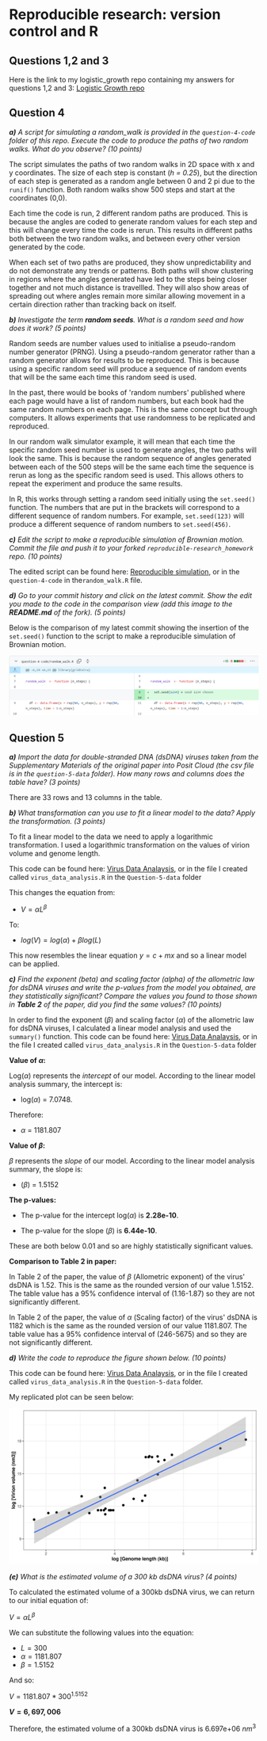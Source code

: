# Reproducible research: version control and R

## Questions 1,2 and 3

Here is the link to my logistic_growth repo containing my answers for questions 1,2 and 3: [Logistic Growth repo](https://github.com/username123create/logistic_growth)

## Question 4

***a)** A script for simulating a random_walk is provided in the `question-4-code` folder of this repo. Execute the code to produce the paths of two random walks. What do you observe? (10 points)*

The script simulates the paths of two random walks in 2D space with x and y coordinates. The size of each step is constant (*h = 0.25*), but the direction of each step is generated as a random angle between 0 and 2 pi due to the `runif()` function. Both random walks show 500 steps and start at the coordinates (0,0).

Each time the code is run, 2 different random paths are produced. This is because the angles are coded to generate random values for each step and this will change every time the code is rerun. This results in different paths both between the two random walks, and between every other version generated by the code.

When each set of two paths are produced, they show unpredictability and do not demonstrate any trends or patterns. Both paths will show clustering in regions where the angles generated have led to the steps being closer together and not much distance is travellled. They will also show areas of spreading out where angles remain more similar allowing movement in a certain direction rather than tracking back on itself.

***b)** Investigate the term **random seeds**. What is a random seed and how does it work? (5 points)*

Random seeds are number values used to initialise a pseudo-random number generator (PRNG). Using a pseudo-random generator rather than a random generator allows for results to be reproduced. This is because using a specific random seed will produce a sequence of random events that will be the same each time this random seed is used.

In the past, there would be books of 'random numbers' published where each page would have a list of random numbers, but each book had the same random numbers on each page. This is the same concept but through computers. It allows experiments that use randomness to be replicated and reproduced.

In our random walk simulator example, it will mean that each time the specific random seed number is used to generate angles, the two paths will look the same. This is because the random sequence of angles generated between each of the 500 steps will be the same each time the sequence is rerun as long as the specific random seed is used. This allows others to repeat the experiment and produce the same results.

In R, this works through setting a random seed initially using the `set.seed()` function. The numbers that are put in the brackets will correspond to a different sequence of random numbers. For example, `set.seed(123)` will produce a different sequence of random numbers to `set.seed(456)`.

***c)** Edit the script to make a reproducible simulation of Brownian motion. Commit the file and push it to your forked `reproducible-research_homework` repo. (10 points)*

The edited script can be found here: [Reproducible simulation](https://github.com/username123create/reproducible-research_homework/blob/dev/question-4-code/random_walk.R), or in the `question-4-code` in the`random_walk.R` file.

***d)** Go to your commit history and click on the latest commit. Show the edit you made to the code in the comparison view (add this image to the **README.md** of the fork). (5 points)*

Below is the comparison of my latest commit showing the insertion of the `set.seed()` function to the script to make a reproducible simulation of Brownian motion. 

<p align="center">

<img src="https://github.com/username123create/reproducible-research_homework/blob/dev/SeedCommitComparison.png"/>

</p>

## Question 5

***a)** Import the data for double-stranded DNA (dsDNA) viruses taken from the Supplementary Materials of the original paper into Posit Cloud (the csv file is in the `question-5-data` folder). How many rows and columns does the table have? (3 points)*

There are 33 rows and 13 columns in the table.

***b)** What transformation can you use to fit a linear model to the data? Apply the transformation. (3 points)*

To fit a linear model to the data we need to apply a logarithmic transformation. I used a logarithmic transformation on the values of virion volume and genome length. 

This code can be found here: [Virus Data Analaysis](https://github.com/username123create/reproducible-research_homework/blob/dev/question-5-data/virus_data_analysis.R), or in the file I created called `virus_data_analysis.R` in the `Question-5-data` folder

This changes the equation from:

- $`V = \alpha L^{\beta}`$

To:

- $`log(V) = log(\alpha) + \beta log(L)`$

This now resembles the linear equation $y = c + mx$ and so a linear model can be applied.

***c)** Find the exponent (beta) and scaling factor (alpha) of the allometric law for dsDNA viruses and write the p-values from the model you obtained, are they statistically significant? Compare the values you found to those shown in **Table 2** of the paper, did you find the same values? (10 points)*

In order to find the exponent ($\beta$) and scaling factor ($\alpha$) of the allometric law for dsDNA viruses, I calculated a linear model analysis and used the `summary()` function. This code can be found here: [Virus Data Analaysis](https://github.com/username123create/reproducible-research_homework/blob/dev/question-5-data/virus_data_analysis.R), or in the file I created called `virus_data_analysis.R` in the `Question-5-data` folder

**Value of $\alpha$:**

Log($\alpha$) represents the *intercept* of our model. According to the linear model analysis summary, the intercept is:

- log($\alpha$) = 7.0748.

Therefore:

- $\alpha$ = 1181.807

**Value of $\beta$:**

$\beta$ represents the *slope* of our model. According to the linear model analysis summary, the slope is:

- ($\beta$) = 1.5152

**The p-values:**

- The p-value for the intercept log($\alpha$) is **2.28e-10**.

- The p-value for the slope ($\beta$) is **6.44e-10**.

These are both below 0.01 and so are highly statistically significant values.

**Comparison to Table 2 in paper:**

In Table 2 of the paper, the value of $\beta$ (Allometric exponent) of the virus' dsDNA is 1.52. This is the same as the rounded version of our value 1.5152. The table value has a 95% confidence interval of (1.16-1.87) so they are not significantly different.

In Table 2 of the paper, the value of $\alpha$ (Scaling factor) of the virus' dsDNA is 1182 which is the same as the rounded version of our value 1181.807. The table value has a 95% confidence interval of (246-5675) and so they are not significantly different.

***d)** Write the code to reproduce the figure shown below. (10 points)*


This code can be found here: [Virus Data Analaysis](https://github.com/username123create/reproducible-research_homework/blob/dev/question-5-data/virus_data_analysis.R), or in the file I created called `virus_data_analysis.R` in the `Question-5-data` folder.

My replicated plot can be seen below:
<p align="center">

<img src="https://github.com/username123create/reproducible-research_homework/blob/dev/question-5-data/LinearPlot.png" />

</p>

***(e)** What is the estimated volume of a 300 kb dsDNA virus? (4 points)*

To calculated the estimated volume of a 300kb dsDNA virus, we can return to our initial equation of:

$`V = \alpha L^{\beta}`$

We can substitute the following values into the equation:

-   $`L = 300`$
-   $`\alpha = 1181.807`$
-   $`\beta = 1.5152`$

And so:

$`V = 1181.807 * 300^{1.5152}`$

**$`V = 6,697,006`$**

Therefore, the estimated volume of a 300kb dsDNA virus is 6.697e+06 $nm^3$
